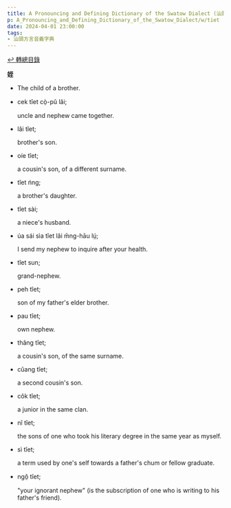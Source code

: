 ```yaml
---
title: A Pronouncing and Defining Dictionary of the Swatow Dialect (汕頭方言音義字典) / tiet
p: A_Pronouncing_and_Defining_Dictionary_of_the_Swatow_Dialect/w/tiet
date: 2024-04-01 23:00:00
tags: 
- 汕頭方言音義字典
---
```


[↩️ 轉總目錄](/A_Pronouncing_and_Defining_Dictionary_of_the_Swatow_Dialect)


**姪**
- The child of a brother.

- cek tîet cò̤-pû lăi;

  uncle and nephew came together.

- lâi tĭet;

  brother's son.

- oíe tîet;

  a cousin's son, of a different surname.

- tîet ńng;

  a brother's daughter.

- tîet sài;

  a niece's husband.

- úa sái sìa tîet lâi m̄ng-hāu lṳ́;

  I send my nephew to inquire after your health.

- tîet sun;

  grand-nephew.

- peh tîet;

  son of my father's elder brother.

- pau tîet;

  own nephew.

- thâng tîet;

  a cousin's son, of the same surname.

- cŭang tîet;

  a second cousin's son.

- côk tîet;

  a junior in the same clan.

- nî tîet;

  the sons of one who took his literary degree in the same year as myself.

- sì tîet;

  a term used by one's self towards a father's chum or fellow graduate.

- ngô̤ tîet;

  "your ignorant nephew" (is the subscription of one who is writing to his father's friend).